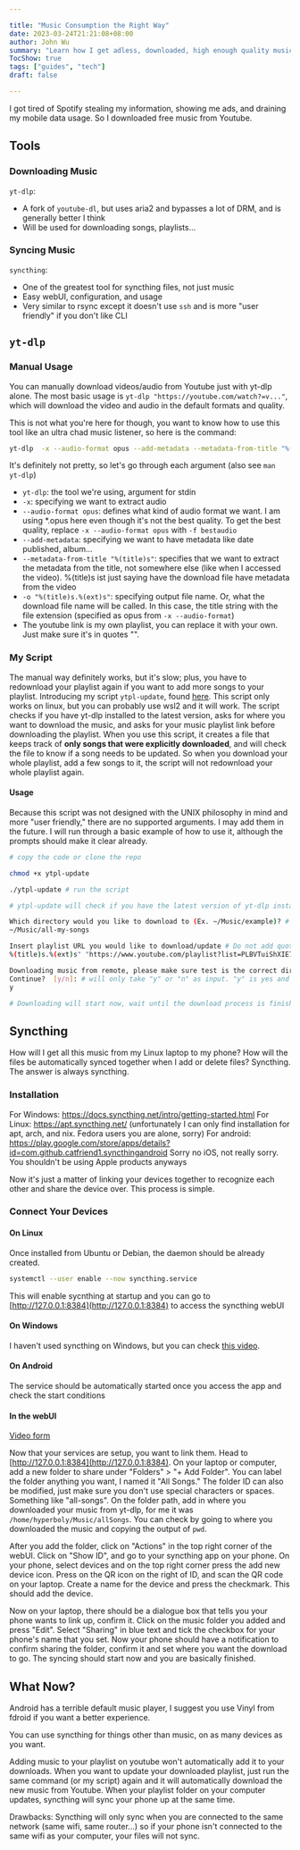 ```yaml
---

title: "Music Consumption the Right Way"
date: 2023-03-24T21:21:08+08:00
author: John Wu
summary: "Learn how I get adless, downloaded, high enough quality music all for free."
TocShow: true
tags: ["guides", "tech"]
draft: false

---
```


I got tired of Spotify stealing my information, showing me ads, and draining my mobile data usage. So I downloaded free music from Youtube.

## Tools
### Downloading Music
`yt-dlp`:
- A fork of `youtube-dl`, but uses aria2 and bypasses a lot of DRM, and is generally better I think
- Will be used for downloading songs, playlists...
### Syncing Music
`syncthing`:
- One of the greatest tool for syncthing files, not just music
- Easy webUI, configuration, and usage
- Very similar to rsync except it doesn't use `ssh` and is more "user friendly" if you don't like CLI

## `yt-dlp`
### Manual Usage
You can manually download videos/audio from Youtube just with yt-dlp alone. The most basic usage is `yt-dlp "https://youtube.com/watch?=v..."`, which will download the video and audio in the default formats and quality.

This is not what you're here for though, you want to know how to use this tool like an ultra chad music listener, so here is the command:
```bash
yt-dlp  -x --audio-format opus --add-metadata --metadata-from-title "%(title)s" -o "%(title)s.%(ext)s" "https://www.youtube.com/playlist?list=PLBVTuiShXIE7sDtTKaW4CygVLUEv7zNv2"
```
It's definitely not pretty, so let's go through each argument (also see `man yt-dlp`)
- `yt-dlp`: the tool we're using, argument for stdin
- `-x`: specifying we want to extract audio
- `--audio-format opus`: defines what kind of audio format we want. I am using \*.opus here even though it's not the best quality. To get the best quality, replace `-x --audio-format opus` with `-f bestaudio`
- `--add-metadata`: specifying we want to have metadata like date published, album...
- `--metadata-from-title "%(title)s"`: specifies that we want to extract the metadata from the title, not somewhere else (like when I accessed the video). %(title)s ist just saying have the download file have metadata from the video
- `-o "%(title)s.%(ext)s"`: specifying output file name. Or, what the download file name will be called. In this case, the title string with the file extension (specified as opus from `-x --audio-format`)
- The youtube link is my own playlist, you can replace it with your own. Just make sure it's in quotes "".

### My Script
The manual way definitely works, but it's slow; plus, you have to redownload your playlist again if you want to add more songs to your playlist.
Introducing my script `ytpl-update`, found [here](https://github.com/hyperboly/dotfiles/blob/main/.local/bin/ytpl-update).
This script only works on linux, but you can probably use wsl2 and it will work. The script checks if you have yt-dlp installed to the latest version, asks for where you want to download the music, and asks for your music playlist link before downloading the playlist. When you use this script, it creates a file that keeps track of **only songs that were explicitly downloaded**, and will check the file to know if a song needs to be updated. So when you download your whole playlist, add a few songs to it, the script will not redownload your whole playlist again.

#### Usage
Because this script was not designed with the UNIX philosophy in mind and more "user friendly," there are no supported arguments. I may add them in the future.
I will run through a basic example of how to use it, although the prompts should make it clear already.

```bash
# copy the code or clone the repo

chmod +x ytpl-update

./ytpl-update # run the script

# ytpl-update will check if you have the latest version of yt-dlp installed and attempt to update if there is. Will also attempt to install if not already installed

Which directory would you like to download to (Ex. ~/Music/example)? # Enter in the folder you want to download to
~/Music/all-my-songs

Insert playlist URL you would like to download/update # Do not add quotes, just the URL will work
%(title)s.%(ext)s" "https://www.youtube.com/playlist?list=PLBVTuiShXIE7sDtTKaW4CygVLUEv7zNv2

Downloading music from remote, please make sure test is the correct directory
Continue?  [y/n]: # will only take "y" or "n" as input. "y" is yes and "n" is no
y

# Downloading will start now, wait until the download process is finished and you are gold
```

## Syncthing
How will I get all this music from my Linux laptop to my phone? How will the files be automatically synced together when I add or delete files?
Syncthing. The answer is always syncthing.

### Installation
For Windows: https://docs.syncthing.net/intro/getting-started.html
For Linux: https://apt.syncthing.net/ (unfortunately I can only find installation for apt, arch, and nix. Fedora users you are alone, sorry)
For android: https://play.google.com/store/apps/details?id=com.github.catfriend1.syncthingandroid
Sorry no iOS, not really sorry. You shouldn't be using Apple products anyways

Now it's just a matter of linking your devices together to recognize each other and share the device over. This process is simple.

### Connect Your Devices

#### On Linux
Once installed from Ubuntu or Debian, the daemon should be already created.
```bash
systemctl --user enable --now syncthing.service
```
This will enable sycnthing at startup and you can go to [http://127.0.0.1:8384](http://127.0.0.1:8384) to access the syncthing webUI

#### On Windows
I haven't used syncthing on Windows, but you can check [this video](https://www.youtube.com/watch?v=02XeIATCDO4).

#### On Android
The service should be automatically started once you access the app and check the start conditions

#### In the webUI
[Video form](https://www.youtube.com/watch?v=02XeIATCDO4)

Now that your services are setup, you want to link them. Head to [http://127.0.0.1:8384](http://127.0.0.1:8384).
On your laptop or computer, add a new folder to share under "Folders" > "+ Add Folder".
You can label the folder anything you want, I named it "All Songs."
The folder ID can also be modified, just make sure you don't use special characters or spaces. Something like "all-songs".
On the folder path, add in where you downloaded your music from yt-dlp, for me it was `/home/hyperboly/Music/allSongs`.
You can check by going to where you downloaded the music and copying the output of `pwd`.

After you add the folder, click on "Actions" in the top right corner of the webUI.
Click on "Show ID", and go to your syncthing app on your phone.
On your phone, select devices and on the top right corner press the add new device icon.
Press on the QR icon on the right of ID, and scan the QR code on your laptop.
Create a name for the device and press the checkmark.
This should add the device.

Now on your laptop, there should be a dialogue box that tells you your phone wants to link up, confirm it.
Click on the music folder you added and press "Edit".
Select "Sharing" in blue text and tick the checkbox for your phone's name that you set.
Now your phone should have a notification to confirm sharing the folder, confirm it and set where you want the download to go.
The syncing should start now and you are basically finished.

## What Now?
Android has a terrible default music player, I suggest you use Vinyl from fdroid if you want a better experience.

You can use syncthing for things other than music, on as many devices as you want.

Adding music to your playlist on youtube won't automatically add it to your downloads.
When you want to update your downloaded playlist, just run the same command (or my script) again and it will automatically download the new music from Youtube.
When your playlist folder on your computer updates, syncthing will sync your phone up at the same time.

Drawbacks: Syncthing will only sync when you are connected to the same network (same wifi, same router...) so if your phone isn't connected to the same wifi as your computer, your files will not sync.
